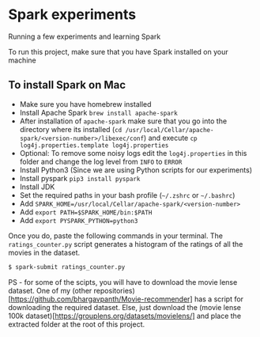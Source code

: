 # Spark experiments

Running a few experiments and learning Spark

To run this project, make sure that you have Spark installed on your machine

## To install Spark on Mac
* Make sure you have homebrew installed
* Install Apache Spark `brew install apache-spark`
* After installation of `apache-spark` make sure that you go into the directory where its installed (`cd /usr/local/Cellar/apache-spark/<version-number>/libexec/conf`) and execute `cp log4j.properties.template log4j.properties`
* Optional: To remove some noisy logs edit the `log4j.properties` in this folder and change the log level from `INFO` to `ERROR`
* Install Python3 (Since we are using Python scripts for our experiments)
* Install pyspark `pip3 install pyspark`
* Install JDK
* Set the required paths in your bash profile (`~/.zshrc` or `~/.bashrc`)
* Add `SPARK_HOME=/usr/local/Cellar/apache-spark/<version-number>`
* Add `export PATH=$SPARK_HOME/bin:$PATH`
* Add `export PYSPARK_PYTHON=python3`


Once you do, paste the following commands in your terminal. The `ratings_counter.py` script generates a histogram of the ratings of all the movies in the dataset.

```bash
$ spark-submit ratings_counter.py
```

PS - for some of the scipts, you will have to download the movie lense dataset. One of my (other repositories)[https://github.com/bhargavpanth/Movie-recommender] has a script for downloading the required dataset. Else, just download the (movie lense 100k dataset)[https://grouplens.org/datasets/movielens/] and place the extracted folder at the root of this project.
